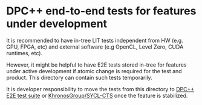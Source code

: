 # DPC++ end-to-end tests for features under development
It is recommended to have in-tree LIT tests independent from HW (e.g. GPU,
FPGA, etc) and external software (e.g OpenCL, Level Zero, CUDA runtimes, etc).

However, it might be helpful to have E2E tests stored in-tree for features
under active development if atomic change is required for the test and product.
This directory can contain such tests temporarily.

It is developer responsibility to move the tests from this directory to
[DPC++ E2E test suite](https://github.com/intel/llvm-test-suite/tree/intel/SYCL)
or [KhronosGroup/SYCL-CTS](https://github.com/KhronosGroup/SYCL-CTS) once the
feature is stabilized.

